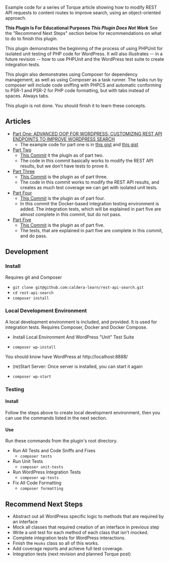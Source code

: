 Example code for a series of Torque article showing how to modify REST API requests to content routes to improve search, using an object-oriented approach.

**This Plugin Is For Educational Purposes _This Plugin Does Not Work_** See the "Recommend Next Steps" section below for recommendations on what to do to finish this plugin.

This plugin demonstrates the beginning of the process of using PHPUnit for isolated unit testing of PHP code for WordPress. It will also illustrates -- in a future revision -- how to use PHPUnit and the WordPress test suite to create integration tests.

This plugin also demonstrates using Composer for dependency management, as well as using Composer as a task runner. The tasks run by composer will include code sniffing with PHPCS and automatic conforming to PSR-1 and PSR-2 for PHP code formatting, but with tabs instead of spaces. Always tabs.

This plugin is not done. You should finish it to learn these concepts.

## Articles

* [Part One: ADVANCED OOP FOR WORDPRESS: CUSTOMIZING REST API ENDPOINTS TO IMPROVE WORDPRESS SEARCH](https://torquemag.io/2018/03/advanced-oop-wordpress-customizing-rest-api-endpoints-improve-wordpress-search/)
    - The example code for part one is in [this gist](https://gist.github.com/Shelob9/ec02944421cbc57dbff3dbdfbdc3bf0d) and [this gist](https://gist.github.com/Shelob9/8f59a1ece87337a03f2ebffbc235e45e)
* [Part Two]() 
    - [This Commit](https://github.com/caldera-learn/rest-api-search/commit/c8e0a27f281b63b3c7e64c9ca598b06aa7a2c875) it the plugin as of part two.
    - The code in this commit basically works to modify the REST API results, but we don't have tests to prove it.
* [Part Three]()
    - [This Commit](https://github.com/caldera-learn/rest-api-search/tree/ecdce18d737f258b4cf9ab35f2cfd473fd57bbb1) is the plugin as of part three.
    - The code in this commit works to modify the REST API results, and creates as much test coverage we can get with isolated unit tests.
* [Part Four]() 
    - [This Commit](https://github.com/caldera-learn/rest-api-search/commit/0ce0ae8869779a580f738553123a10d5cd0b28ac) is the plugin as of part four.
    - In this commit the Docker-based integration testing environment is added. The integration tests, which will be explained in part five are almost complete in this commit, but do not pass.
* [Part Five]()
    - [This Commit](https://github.com/caldera-learn/rest-api-search/commit/0ce0ae8869779a580f738553123a10d5cd0b28ac) is the plugin as of part five.
    - The tests, that are explained in part five are complete in this commit, and do pass.


## Development


### Install
Requires git and Composer

* `git clone git@github.com:caldera-learn/rest-api-search.git`
* `cd rest-api-search`
* `composer install`

### Local Development Environment
A  local development environment is included, and provided. It is used for integration tests. Requires Composer, Docker and Docker Compose.

* Install Local Environment And WordPress "Unit" Test Suite
- `composer wp-install`

You should know have WordPress at http://localhost:8888/

* (re)Start Server: Once server is installed, you can start it again
- `composer wp-start`

### Testing

#### Install
Follow the steps above to create local development environment, then you can use the commands listed in the next section.

#### Use
Run these commands from the plugin's root directory.

* Run All Tests and Code Sniffs and Fixes
    - `composer tests`
* Run Unit Tests
    - `composer unit-tests`
* Run WordPress Integration Tests
    - `composer wp-tests`
* Fix All Code Formatting
    - `composer formatting`

## Recommend Next Steps
* Abstract out all WordPress specific logic to methods that are required by an interface
* Mock all classes that required creation of an interface in previous step
* Write a unit test for each method of each class that isn't mocked.
* Complete integration tests for WordPress interactions.
* Finish the `Hooks` class so all of this works.
* Add coverage reports and achieve full test coverage.
* Integration tests (next revision and planned Torque post)